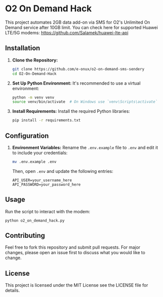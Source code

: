 # O2 On Demand Hack

This project automates 2GB data add-on via SMS for O2's Unlimited On Demand service after 10GB limit.
You can check here for supported Huawei LTE/5G modems: https://github.com/Salamek/huawei-lte-api

## Installation

1. **Clone the Repository:**
    ```bash
    git clone https://github.com/e-onux/o2-on-demand-sms-sendery
    cd O2-On-Demand-Hack
    ```

2. **Set Up Python Environment:**
    It's recommended to use a virtual environment:
    ```bash
    python -m venv venv
    source venv/bin/activate  # On Windows use `venv\Scripts\activate`
    ```

3. **Install Requirements:**
    Install the required Python libraries:
    ```bash
    pip install -r requirements.txt
    ```

## Configuration

1. **Environment Variables:**
    Rename the `.env.example` file to `.env` and edit it to include your credentials:
    ```bash
    mv .env.example .env
    ```
    Then, open `.env` and update the following entries:
    ```
    API_USER=your_username_here
    API_PASSWORD=your_password_here
    ```

## Usage

Run the script to interact with the modem:
```
python o2_on_demand_hack.py
```

## Contributing

Feel free to fork this repository and submit pull requests. For major changes, please open an issue first to discuss what you would like to change.

## License

This project is licensed under the MIT License see the LICENSE file for details.